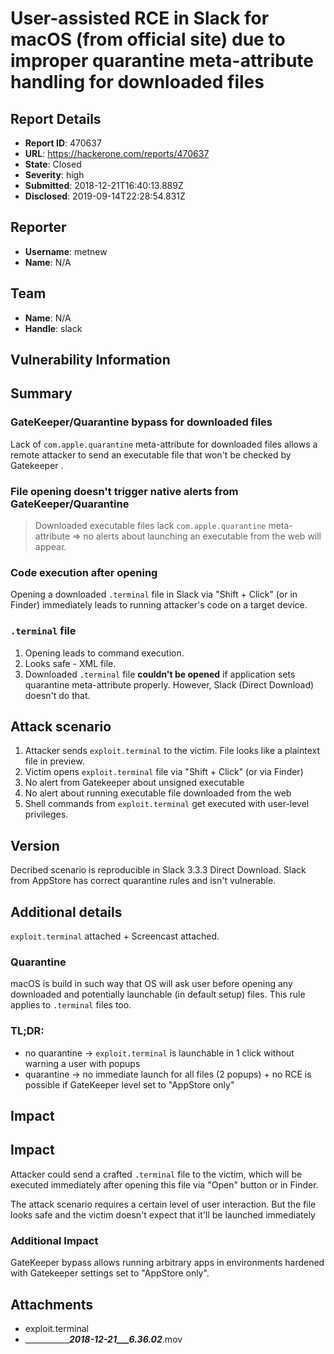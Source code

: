 # User-assisted RCE in Slack for macOS (from official site) due to improper quarantine meta-attribute handling for downloaded files

## Report Details
- **Report ID**: 470637
- **URL**: https://hackerone.com/reports/470637
- **State**: Closed
- **Severity**: high
- **Submitted**: 2018-12-21T16:40:13.889Z
- **Disclosed**: 2019-09-14T22:28:54.831Z

## Reporter
- **Username**: metnew
- **Name**: N/A

## Team
- **Name**: N/A
- **Handle**: slack

## Vulnerability Information
## Summary

### **GateKeeper/Quarantine bypass for downloaded files**

Lack of `com.apple.quarantine` meta-attribute for downloaded files allows a remote attacker to send an executable file that won't be checked by Gatekeeper .

### File opening **doesn't trigger native alerts** from GateKeeper/Quarantine

> Downloaded executable files lack `com.apple.quarantine` meta-attribute => no alerts about launching an executable from the web will appear.

### Code execution after opening

Opening a downloaded `.terminal` file in Slack via "Shift + Click"  (or in Finder) immediately leads to running attacker's code on a target device.

### `.terminal` file

1. Opening leads to command execution.
2. Looks safe - XML file.
3. Downloaded `.terminal` file **couldn't be opened** if application sets quarantine meta-attribute properly. However, Slack (Direct Download) doesn't do that.

## Attack scenario

1. Attacker sends `exploit.terminal` to the victim. File looks like a plaintext file in preview.
2. Victim opens `exploit.terminal` file via "Shift + Click" (or via Finder)
3. No alert from Gatekeeper about unsigned executable
4. No alert about running executable file downloaded from the web
5. Shell commands from `exploit.terminal` get executed with user-level privileges.

## Version

Decribed scenario is reproducible in Slack 3.3.3 Direct Download.
Slack from AppStore has correct quarantine rules and isn't vulnerable.

## Additional details

`exploit.terminal` attached + Screencast attached.

### Quarantine
macOS is build in such way that OS will ask user before opening any downloaded and potentially launchable (in default setup) files. This rule applies to `.terminal` files too.

### TL;DR: 
- no quarantine -> `exploit.terminal` is launchable in 1 click without warning a user with popups
- quarantine -> no immediate launch for all files (2 popups) +  no RCE is possible if GateKeeper level set to "AppStore only"

## Impact

## Impact

Attacker could send a crafted `.terminal` file to the victim, which will be executed immediately after opening this file via "Open" button or in Finder. 

The attack scenario requires a certain level of user interaction. 
But the file looks safe and the victim doesn't expect that it'll be launched immediately

### Additional Impact

GateKeeper bypass allows running arbitrary apps in environments hardened with Gatekeeper settings set to "AppStore only".

## Attachments
- exploit.terminal
- ______________2018-12-21___6.36.02___.mov
